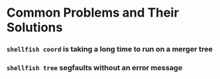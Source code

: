 # Common Problems and Their Solutions

### `shellfish coord` is taking a long time to run on a merger tree

### `shellfish tree` segfaults without an error message
